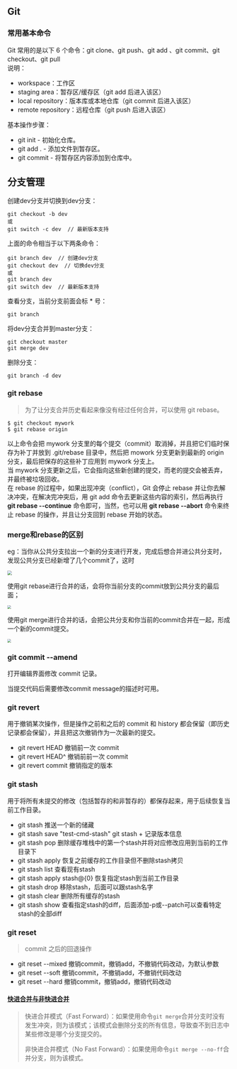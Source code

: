 ## Git

### 常用基本命令
Git 常用的是以下 6 个命令：git clone、git push、git add 、git commit、git checkout、git pull<br>
说明：

+ workspace：工作区
+ staging area：暂存区/缓存区（git add 后进入该区）
+ local repository：版本库或本地仓库（git commit 后进入该区）
+ remote repository：远程仓库（git push 后进入该区）

基本操作步骤：
+ git init - 初始化仓库。
+ git add . - 添加文件到暂存区。
+ git commit - 将暂存区内容添加到仓库中。



## 分支管理

创建dev分支并切换到dev分支：

```
git checkout -b dev
或
git switch -c dev  // 最新版本支持
```

上面的命令相当于以下两条命令：

```
git branch dev  // 创建dev分支
git checkout dev  // 切换dev分支
或
git branch dev
git switch dev  // 最新版本支持
```

查看分支，当前分支前面会标 * 号：

```
git branch
```

将dev分支合并到master分支：

```
git checkout master
git merge dev
```

删除分支：

```
git branch -d dev
```



### git rebase

> 为了让分支合并历史看起来像没有经过任何合并，可以使用 git rebase。

```
$ git checkout mywork
$ git rebase origin
```

以上命令会把 mywork 分支里的每个提交（commit）取消掉，并且把它们临时保存为补丁并放到 .git/rebase 目录中，然后把 mowork 分支更新到最新的 origin 分支，最后把保存的这些补丁应用到 mywork 分支上。<br>
当 mywork 分支更新之后，它会指向这些新创建的提交，而老的提交会被丢弃，并最终被垃圾回收。<br>
在 rebase 的过程中，如果出现冲突（conflict），Git 会停止 rebase 并让你去解决冲突，在解决完冲突后，用 git add 命令去更新这些内容的索引，然后再执行 **git rebase --continue** 命令即可，当然，也可以用 **git rebase --abort** 命令来终止 rebase 的操作，并且让分支回到 rebase 开始的状态。



### merge和rebase的区别

eg：当你从公共分支拉出一个新的分支进行开发，完成后想合并进公共分支时，发现公共分支已经新增了几个commit了，这时

<img src="E:\gitee\web-blog\AssistDevelop\Git\images\原始分支.png" style="zoom:60%;" />

使用git rebase进行合并的话，会将你当前分支的commit放到公共分支的最后面；

<img src="E:\gitee\web-blog\AssistDevelop\Git\images\rebase分支后.png" style="zoom:50%;" />

使用git merge进行合并的话，会把公共分支和你当前的commit合并在一起，形成一个新的commit提交。

<img src="E:\gitee\web-blog\AssistDevelop\Git\images\merge分支后.png" style="zoom:50%;" />



### git commit --amend
打开编辑界面修改 commit 记录。

当提交代码后需要修改commit message的描述时可用。



### git revert
用于撤销某次操作，但是操作之前和之后的 commit 和 history 都会保留（即历史记录都会保留），并且把这次撤销作为一次最新的提交。
+ git revert HEAD    撤销前一次 commit
+ git revert HEAD^    撤销前前一次 commit
+ git revert commit   撤销指定的版本



### git stash
用于将所有未提交的修改（包括暂存的和非暂存的）都保存起来，用于后续恢复当前工作目录。
+ git stash    推送一个新的储藏
+ git stash save "test-cmd-stash"    git stash + 记录版本信息
+ git stash pop    删除缓存堆栈中的第一个stash并将对应修改应用到当前的工作目录下
+ git stash apply    恢复之前缓存的工作目录但不删除stash拷贝
+ git stash list    查看现有stash
+ git stash apply stash@{0}    恢复指定stash到当前工作目录
+ git stash drop    移除stash，后面可以跟stash名字
+ git stash clear    删除所有缓存的stash
+ git stash show    查看指定stash的diff，后面添加-p或--patch可以查看特定stash的全部diff



### git reset
> commit 之后的回退操作

+ git reset --mixed    撤销commit，撤销add，不撤销代码改动，为默认参数
+ git reset --soft    撤销commit，不撤销add，不撤销代码改动
+ git reset --hard    撤销commit，撤销add，撤销代码改动



#### [快进合并与非快进合并](https://blog.csdn.net/lzb348110175/article/details/93479318)

> 快进合并模式（Fast Forward）：如果使用命令`git merge`合并分支时没有发生冲突，则为该模式；该模式会删除分支的所有信息，导致查不到日志中某些修改是哪个分支提交的。
>
> 非快进合并模式（No Fast Forward）：如果使用命令`git merge --no-ff`合并分支，则为该模式。



